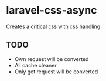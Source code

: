 # laravel-css-async
Creates a critical css with css handling

## TODO

- Own request will be converted
- All cache cleaner
- Only get request will be converted